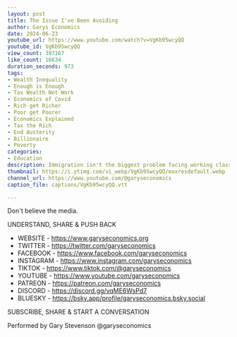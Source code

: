 ```yaml
---
layout: post
title: The Issue I've Been Avoiding
author: Garys Economics
date: 2024-06-23
youtube_url: https://www.youtube.com/watch?v=VgKb95wcyQQ
youtube_id: VgKb95wcyQQ
view_count: 397167
like_count: 16634
duration_seconds: 973
tags:
- Wealth Inequality
- Enough is Enough
- Tax Wealth Not Work
- Economics of Covid
- Rich get Richer
- Poor get Poorer
- Economics Explained
- Tax the Rich
- End Austerity
- Billionaire
- Poverty
categories:
- Education
description: Immigration isn't the biggest problem facing working class people.
thumbnail: https://i.ytimg.com/vi_webp/VgKb95wcyQQ/maxresdefault.webp
channel_url: https://www.youtube.com/@garyseconomics
caption_file: captions/VgKb95wcyQQ.vtt

---
```


Don't believe the media.

UNDERSTAND, SHARE & PUSH BACK

- WEBSITE - https://www.garyseconomics.org
- TWITTER  - https://twitter.com/garyseconomics
- FACEBOOK - https://www.facebook.com/garyseconomics
- INSTAGRAM  - https://www.instagram.com/garyseconomics
- TIKTOK - https://www.tiktok.com/@garyseconomics
- YOUTUBE -  https://www.youtube.com/garyseconomics
- PATREON - https://patreon.com/garyseconomics
- DISCORD - https://discord.gg/vqME6WsPd7
- BLUESKY - https://bsky.app/profile/garyseconomics.bsky.social

SUBSCRIBE, SHARE & START A CONVERSATION

Performed by Gary Stevenson
@garyseconomics
